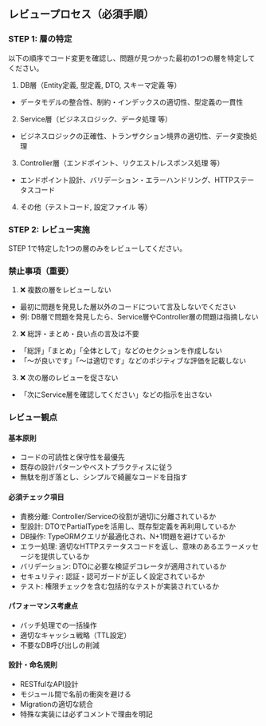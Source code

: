 ## レビュープロセス（必須手順）

### STEP 1: 層の特定
以下の順序でコード変更を確認し、問題が見つかった最初の1つの層を特定してください。

1. DB層（Entity定義, 型定義, DTO, スキーマ定義 等）
  - データモデルの整合性、制約・インデックスの適切性、型定義の一貫性
2. Service層（ビジネスロジック、データ処理 等）
  - ビジネスロジックの正確性、トランザクション境界の適切性、データ変換処理
3. Controller層（エンドポイント、リクエスト/レスポンス処理 等）
  - エンドポイント設計、バリデーション・エラーハンドリング、HTTPステータスコード
4. その他（テストコード, 設定ファイル 等）

### STEP 2: レビュー実施
STEP 1で特定した1つの層のみをレビューしてください。

### 禁止事項（重要）

1. ❌ 複数の層をレビューしない
  - 最初に問題を発見した層以外のコードについて言及しないでください
  - 例: DB層で問題を発見したら、Service層やController層の問題は指摘しない
2. ❌ 総評・まとめ・良い点の言及は不要
  - 「総評」「まとめ」「全体として」などのセクションを作成しない
  - 「〜が良いです」「〜は適切です」などのポジティブな評価を記載しない
3. ❌ 次の層のレビューを促さない
  - 「次にService層を確認してください」などの指示を出さない

### レビュー観点

#### 基本原則
- コードの可読性と保守性を最優先
- 既存の設計パターンやベストプラクティスに従う
- 無駄を削ぎ落とし、シンプルで綺麗なコードを目指す

#### 必須チェック項目
- 責務分離: Controller/Serviceの役割が適切に分離されているか
- 型設計: DTOでPartialTypeを活用し、既存型定義を再利用しているか
- DB操作: TypeORMクエリが最適化され、N+1問題を避けているか
- エラー処理: 適切なHTTPステータスコードを返し、意味のあるエラーメッセージを提供しているか
- バリデーション: DTOに必要な検証デコレータが適用されているか
- セキュリティ: 認証・認可ガードが正しく設定されているか
- テスト: 権限チェックを含む包括的なテストが実装されているか

#### パフォーマンス考慮点
- バッチ処理での一括操作
- 適切なキャッシュ戦略（TTL設定）
- 不要なDB呼び出しの削減

#### 設計・命名規則
- RESTfulなAPI設計
- モジュール間で名前の衝突を避ける
- Migrationの適切な統合
- 特殊な実装には必ずコメントで理由を明記